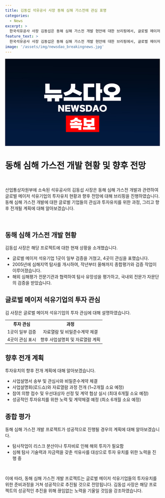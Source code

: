 ```yaml
---
title: 김동섭 석유공사 사장 동해 심해 가스전에 관심 표명
categories:
  - News
excerpt: >
  한국석유공사 사장 김동섭은 동해 심해 가스전 개발 현안에 대한 브리핑에서, 글로벌 메이저 석유기업 1곳이 투자유치를 위한 자료열람을 통해 검증을 거친 상태라고 밝혔습니다. 이 외에도 4곳의 글로벌 메이저 석유사가 관심을 표했으며, 투자 유치 절차에 따라 계약 체결까지 최대 6개월이 걸릴 것으로 전망되고 있습니다. 석유공사는 심해탐사 기술력과 자금력을 갖춘 석유사를 향해 투자유치에 노력할 계획이며, 이에 대한 사업설명회는 이달 중에 실시될 예정입니다.
feature_text: >
  한국석유공사 사장 김동섭은 동해 심해 가스전 개발 현안에 대한 브리핑에서, 글로벌 메이저 석유기업 1곳이 투자유치를 위한 자료열람을 통해 검증을 거친 상태라고 밝혔습니다. 이 외에도 4곳의 글로벌 메이저 석유사가 관심을 표했으며, 투자 유치 절차에 따라 계약 체결까지 최대 6개월이 걸릴 것으로 전망되고 있습니다. 석유공사는 심해탐사 기술력과 자금력을 갖춘 석유사를 향해 투자유치에 노력할 계획이며, 이에 대한 사업설명회는 이달 중에 실시될 예정입니다.
image: '/assets/img/newsdao_breakingnews.jpg'
---
```


<p><img src="/assets/img/newsdao_breakingnews.jpg" alt="firstkoreanews 속보" /></p>

<h1 data-ke-size="size26">동해 심해 가스전 개발 현황 및 향후 전망</h1>

<p data-ke-size="size16">&nbsp;</p>

<p>산업통상자원부에 소속된 석유공사의 김동섭 사장은 동해 심해 가스전 개발과 관련하여 글로벌 메이저 석유기업의 투자유치 현황과 향후 전망에 대해 브리핑을 진행하였습니다. 동해 심해 가스전 개발에 대한 글로벌 기업들의 관심과 투자유치를 위한 과정, 그리고 향후 전개될 계획에 대해 알아보겠습니다.</p>

<p data-ke-size="size16">&nbsp;</p>

<h2 data-ke-size="size24">동해 심해 가스전 개발 현황</h2>

<p data-ke-size="size16">김동섭 사장은 해당 프로젝트에 대한 현재 상황을 소개했습니다.</p>

<ul>
<li>글로벌 메이저 석유기업 1곳이 일부 검증을 거쳤고, 4곳이 관심을 표했습니다.</li>
<li>2005년에 심해지역 탐사를 개시하여, 작년부터 올해까지 종합평가와 검증 작업이 이루어졌습니다.</li>
<li>해외 심해평가 전문기관과 협력하여 탐사 유망성을 평가하고, 국내외 전문가 자문단의 검증을 받았습니다.</li>
</ul>

<h2 data-ke-size="size24">글로벌 메이저 석유기업의 투자 관심</h2>

<p data-ke-size="size16">김 사장은 글로벌 메이저 석유기업의 투자 관심에 대해 설명하였습니다.</p>

<table>
<tbody>
<tr>
<td style="text-align: center; height: 17px;"><b>투자 관심</b></td>
<td style="text-align: center; height: 17px;"><b>과정</b></td>
</tr>
<tr>
<td style="text-align: center; height: 17px;">1곳이 일부 검증</td>
<td style="text-align: center; height: 17px;">자료열람 및 비밀준수계약 체결</td>
</tr>
<tr>
<td style="text-align: center; height: 17px;">4곳이 관심 표시</td>
<td style="text-align: center; height: 17px;">향후 사업설명회 및 자료열람 계획</td>
</tr>
</tbody>
</table>

<h2 data-ke-size="size24">향후 전개 계획</h2>

<p data-ke-size="size16">투자유치의 향후 전개 계획에 대해 알아보겠습니다.</p>

<ul>
<li>사업설명서 송부 및 관심사와 비밀준수계약 체결</li>
<li>사업설명회(로드쇼)와 자료열람 과정 전개 (1~2개월 소요 예정)</li>
<li>참여 의향 접수 및 우선대상자 선정 및 계약 협상 실시 (최대 6개월 소요 예정)</li>
<li>성공적인 투자유치를 위한 노력 및 계약체결 예정 (최소 6개월 소요 예정)</li>
</ul>

<h2 data-ke-size="size24">종합 평가</h2>

<p data-ke-size="size16">동해 심해 가스전 개발 프로젝트가 성공적으로 진행될 경우의 계획에 대해 알아보겠습니다.</p>

<ul>
<li>탐사작업이 리스크 분산이나 투자비로 인해 해외 투자가 필요함</li>
<li>심해 탐사 기술력과 자금력을 갖춘 석유사를 대상으로 투자 유치를 위한 노력을 진행 중</li>
</ul>

<p data-ke-size="size16">&nbsp;</p>

<p>이에 따라, 동해 심해 가스전 개발 프로젝트는 글로벌 메이저 석유기업들의 투자유치를 위한 준비과정을 거쳐 성공적으로 추진될 것으로 전망됩니다. 김동섭 사장은 해당 프로젝트의 성공적인 추진을 위해 끊임없는 노력을 기울일 것임을 강조하였습니다.</p>

